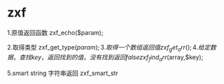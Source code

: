 # zxf

1.原值返回函数
  zxf_echo($param);

2.取得类型
  zxf_get_type($param);
3.取得一个数组返回值
  zxf_get_arr();
4.给定数据，查找key，返回找到的值，没有找到返回false
  zxf_find_arr($array,$key);

5.smart string 字符串返回
	zxf_smart_str